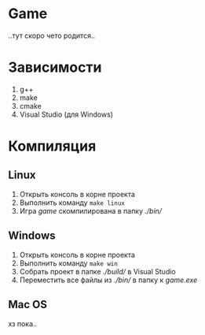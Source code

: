 # Game

..тут скоро чето родится..

# Зависимости

1. g++
2. make
3. cmake
4. Visual Studio (для Windows)

# Компиляция

## Linux

1. Открыть консоль в корне проекта
2. Выполнить команду `make linux`
3. Игра *game* скомпилирована в папку *./bin/*

## Windows

1. Открыть консоль в корне проекта
2. Выполнить команду `make win`
3. Собрать проект в папке *./build/* в Visual Studio
4. Переместить все файлы из *./bin/* в папку к *game.exe*

## Mac OS

хз пока..